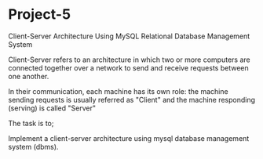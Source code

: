 # Project-5

 Client-Server Architecture Using MySQL Relational Database Management System

Client-Server refers to an architecture in which two or more computers are connected together over a network to send and receive requests between one another.

In their communication, each machine has its own role: the machine sending requests is usually referred as "Client" and the machine responding (serving) is called "Server"

The task is to;

Implement a client-server architecture using mysql database management system (dbms).
